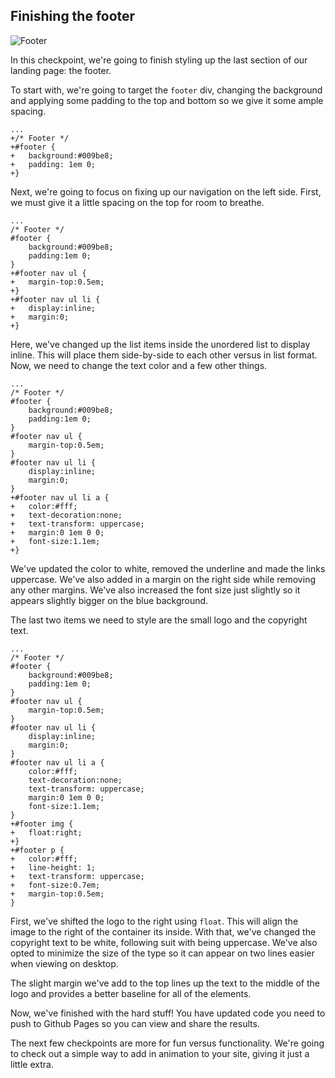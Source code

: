 ## Finishing the footer

![Footer](http://cl.ly/WJPp/16-footer.png)

In this checkpoint, we're going to finish styling up the last section of our landing page: the footer.

To start with, we're going to target the `footer` div, changing the background and applying some padding to the top and bottom so we give it some ample spacing.

```css(stylesheets/base.css)
...
+/* Footer */
+#footer {
+	background:#009be8;
+	padding: 1em 0;
+}
```
	
Next, we're going to focus on fixing up our navigation on the left side. First, we must give it a little spacing on the top for room to breathe.

```css(stylesheets/base.css)
...
/* Footer */
#footer {
	background:#009be8;
	padding:1em 0;
}
+#footer nav ul {
+	margin-top:0.5em;
+}
+#footer nav ul li {
+	display:inline;
+	margin:0;
+}
```

Here, we've changed up the list items inside the unordered list to display inline. This will place them side-by-side to each other versus in list format. Now, we need to change the text color and a few other things.

```css(stylesheets/base.css)
...
/* Footer */
#footer {
	background:#009be8;
	padding:1em 0;
}
#footer nav ul {
	margin-top:0.5em;
}
#footer nav ul li {
	display:inline;
	margin:0;
}
+#footer nav ul li a {
+	color:#fff;
+	text-decoration:none;
+	text-transform: uppercase;
+	margin:0 1em 0 0;
+	font-size:1.1em;
+}
```

We've updated the color to white, removed the underline and made the links uppercase. We've also added in a margin on the right side while removing any other margins. We've also increased the font size just slightly so it appears slightly bigger on the blue background.

The last two items we need to style are the small logo and the copyright text.

```css(stylesheets/base.css)
...
/* Footer */
#footer {
	background:#009be8;
	padding:1em 0;
}
#footer nav ul {
	margin-top:0.5em;
}
#footer nav ul li {
	display:inline;
	margin:0;
}
#footer nav ul li a {
	color:#fff;
	text-decoration:none;
	text-transform: uppercase;
	margin:0 1em 0 0;
	font-size:1.1em;
}
+#footer img {
+	float:right;
+}
+#footer p {
+	color:#fff;
+	line-height: 1;
+	text-transform: uppercase;
+	font-size:0.7em;
+	margin-top:0.5em;
}
```

First, we've shifted the logo to the right using `float`. This will align the image to the right of the container its inside. With that, we've changed the copyright text to be white, following suit with being uppercase. We've also opted to minimize the size of the type so it can appear on two lines easier when viewing on desktop.

The slight margin we've add to the top lines up the text to the middle of the logo and provides a better baseline for all of the elements.

Now, we've finished with the hard stuff! You have updated code you need to push to Github Pages so you can view and share the results. 

The next few checkpoints are more for fun versus functionality. We're going to check out a simple way to add in animation to your site, giving it just a little extra.